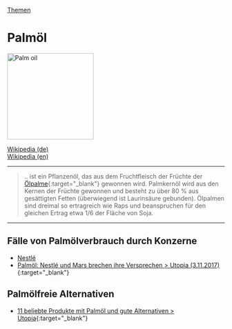 [Themen](../themen.html)   

# Palmöl

<img src="https://upload.wikimedia.org/wikipedia/commons/8/8e/Huile_de_palme_biologique_350g.jpg" height="200" alt="Palm oil">   

<a target="_blank" href="https://de.wikipedia.org/wiki/Palm%C3%B6l">Wikipedia (de)</a>   
<a target="_blank" href="https://en.wikipedia.org/wiki/Palm_oil">Wikipedia (en)</a>   

---

> .. ist ein Pflanzenöl, das aus dem Fruchtfleisch der Früchte der [Ölpalme](https://de.wikipedia.org/wiki/%C3%96lpalme){:target="_blank"} gewonnen wird. Palmkernöl wird aus den Kernen der Früchte gewonnen und besteht zu über 80 % aus gesättigten Fetten (überwiegend ist Laurinsäure gebunden). Ölpalmen sind dreimal so ertragreich wie Raps und beanspruchen für den gleichen Ertrag etwa 1/6 der Fläche von Soja.

---

## Fälle von Palmölverbrauch durch Konzerne
* [Nestlé](../konzerne/nestle#palmoel)
* [Palmöl: Nestlé und Mars brechen ihre Versprechen > Utopia (3.11.2017)](https://utopia.de/palmoel-nestle-mars-und-hershey-brechen-ihre-versprechen-68656/){:target="_blank"}  

## Palmölfreie Alternativen
* [11 beliebte Produkte mit Palmöl und gute Alternativen > Utopia](https://utopia.de/galerien/palmoel-produkte-marke-palmoelfreie-alternativen/){:target="_blank"}  
